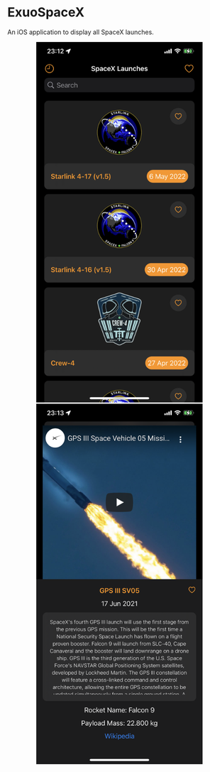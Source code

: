 # ExuoSpaceX

An iOS application to display all SpaceX launches.

<div align="center">
    <img width="375" src="doc/source/images/list.PNG">
    <img width="375" src="doc/source/images/details.PNG">
</div>
